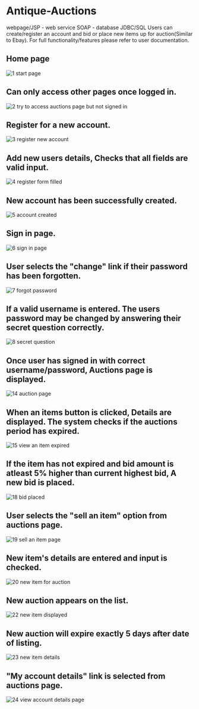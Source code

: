 # Antique-Auctions
webpage/JSP - web service SOAP - database JDBC/SQL
Users can create/register an account and bid or place new items up for auction(Similar to Ebay).
For full functionality/features please refer to user documentation.
## Home page
![1 start page](https://user-images.githubusercontent.com/34503137/34119401-ac8f42ac-e42a-11e7-877e-2b04d1ea0e6e.png)
## Can only access other pages once logged in.
![2 try to access auctions page but not signed in](https://user-images.githubusercontent.com/34503137/34120012-dfdbf752-e42c-11e7-984b-59b575c508f1.png)
## Register for a new account.
![3 register new account](https://user-images.githubusercontent.com/34503137/34122026-aefb43ca-e433-11e7-9f5e-3504e668e905.png)
## Add new users details, Checks that all fields are valid input.
![4 register form filled](https://user-images.githubusercontent.com/34503137/34122150-210e0b28-e434-11e7-83a6-c0af5cf11410.png)
## New account has been successfully created.
![5 account created](https://user-images.githubusercontent.com/34503137/34122785-3a1a6ccc-e436-11e7-940e-3dc3bcbe0527.png)
## Sign in page.
![6 sign in page](https://user-images.githubusercontent.com/34503137/34123352-e5e7c65c-e437-11e7-8986-8c105b5297dc.png)
## User selects the "change" link if their password has been forgotten.
![7 forgot password](https://user-images.githubusercontent.com/34503137/34123600-c1a932f2-e438-11e7-9223-b6c00ec94aff.png)
## If a valid username is entered. The users password may be changed by answering their secret question correctly.
![8 secret question](https://user-images.githubusercontent.com/34503137/34123909-c7e1f518-e439-11e7-9aa1-7f6968edf354.png)
## Once user has signed in with correct username/password, Auctions page is displayed.
![14 auction page](https://user-images.githubusercontent.com/34503137/34125364-b49d1ae6-e43e-11e7-85de-541068be1f27.png)
## When an items button is clicked, Details are displayed. The system checks if the auctions period has expired.
![15 view an item expired](https://user-images.githubusercontent.com/34503137/34125702-e42ced26-e43f-11e7-8528-6691d6f530fa.png)
## If the item has not expired and bid amount is atleast 5% higher than current highest bid, A new bid is placed.
![18 bid placed](https://user-images.githubusercontent.com/34503137/34128395-3267f5ea-e449-11e7-8536-39a8e031182b.png)
## User selects the "sell an item" option from auctions page.
![19 sell an item page](https://user-images.githubusercontent.com/34503137/34128881-d65b2c7a-e44a-11e7-805e-cd10f1e25a90.png)
## New item's details are entered and input is checked.
![20 new item for auction](https://user-images.githubusercontent.com/34503137/34129159-ca040630-e44b-11e7-8236-08c279a92de1.png)
## New auction appears on the list.
![22 new item displayed](https://user-images.githubusercontent.com/34503137/34129255-256cef82-e44c-11e7-8cdb-75fb5d3155eb.png)
## New auction will expire exactly 5 days after date of listing.
![23 new item details](https://user-images.githubusercontent.com/34503137/34129384-a3af0538-e44c-11e7-8a77-bd4f3f1ff857.png)
## "My account details" link is selected from auctions page.
![24 view account details page](https://user-images.githubusercontent.com/34503137/34129578-4ce565b6-e44d-11e7-877d-59989f5f7fd1.png)
